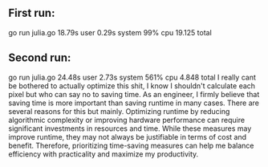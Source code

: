 ## First run:

go run julia.go 18.79s user 0.29s system 99% cpu 19.125 total

## Second run:

go run julia.go 24.48s user 2.73s system 561% cpu 4.848 total
I really cant be bothered to actually optimize this shit, I know I shouldn't calculate each pixel but who can say no to saving time. As an engineer, I firmly believe that saving time is more important than saving runtime in many cases. There are several reasons for this but mainly. Optimizing runtime by reducing algorithmic complexity or improving hardware performance can require significant investments in resources and time. While these measures may improve runtime, they may not always be justifiable in terms of cost and benefit. Therefore, prioritizing time-saving measures can help me balance efficiency with practicality and maximize my productivity.
